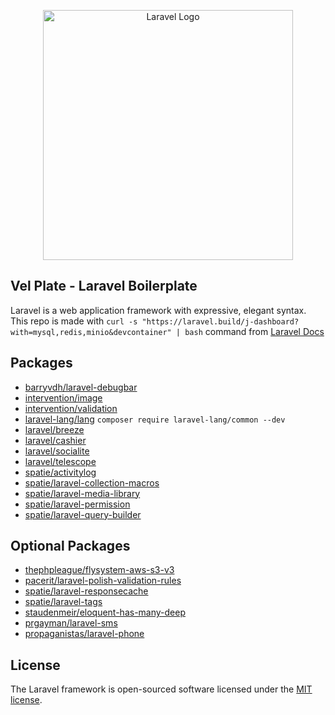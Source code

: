 <p align="center"><a href="https://laravel.com" target="_blank"><img src="https://raw.githubusercontent.com/laravel/art/master/logo-lockup/5%20SVG/2%20CMYK/1%20Full%20Color/laravel-logolockup-cmyk-red.svg" width="400" alt="Laravel Logo"></a></p>

## Vel Plate - Laravel Boilerplate

Laravel is a web application framework with expressive, elegant syntax. This repo is made with `curl -s "https://laravel.build/j-dashboard?with=mysql,redis,minio&devcontainer" | bash` command from [Laravel Docs](https://laravel.com/docs/10.x#getting-started-on-windows)

## Packages

- [barryvdh/laravel-debugbar](https://github.com/barryvdh/laravel-debugbar)
- [intervention/image](https://image.intervention.io/v2)
- [intervention/validation](https://github.com/Intervention/validation)
- [laravel-lang/lang](https://laravel-lang.com/) `composer require laravel-lang/common --dev`
- [laravel/breeze](https://laravel.com/docs/10.x/starter-kits#laravel-breeze)
- [laravel/cashier](https://laravel.com/docs/10.x/billing)
- [laravel/socialite](https://laravel.com/docs/10.x/socialite)
- [laravel/telescope](https://laravel.com/docs/10.x/telescope)
- [spatie/activitylog](https://spatie.be/docs/laravel-activitylog/v4/introduction)
- [spatie/laravel-collection-macros](https://github.com/spatie/laravel-collection-macros)
- [spatie/laravel-media-library](https://spatie.be/docs/laravel-medialibrary/v10/introduction)
- [spatie/laravel-permission](https://spatie.be/docs/laravel-permission/v5/introduction)
- [spatie/laravel-query-builder](https://spatie.be/index.php/docs/laravel-query-builder/v5/introduction)

## Optional Packages
- [thephpleague/flysystem-aws-s3-v3](https://github.com/thephpleague/flysystem-aws-s3-v3)
- [pacerit/laravel-polish-validation-rules](https://github.com/pacerit/laravel-polish-validation-rules)
- [spatie/laravel-responsecache](https://github.com/spatie/laravel-responsecache)
- [spatie/laravel-tags](https://spatie.be/docs/laravel-tags/v4/introduction)
- [staudenmeir/eloquent-has-many-deep](https://github.com/staudenmeir/eloquent-has-many-deep)
- [prgayman/laravel-sms](https://github.com/prgayman/laravel-sms)
- [propaganistas/laravel-phone](https://github.com/Propaganistas/Laravel-Phone)

## License

The Laravel framework is open-sourced software licensed under the [MIT license](https://opensource.org/licenses/MIT).
